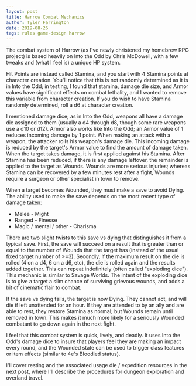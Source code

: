 ```yaml
---
layout: post
title: Harrow Combat Mechanics
author: Tyler Farrington
date: 2019-08-26
tags: rules game-design harrow
---
```


The combat system of Harrow (as I've newly christened my homebrew RPG project) is based heavily on Into the Odd by Chris McDowell, with a few tweaks and (what I feel is) a unique HP system.

Hit Points are instead called Stamina, and you start with 4 Stamina points at character creation. You'll notice that this is not randomly determined as it is in Into the Odd; in testing, I found that stamina, damage die size, and Armor values have significant effects on combat lethality, and I wanted to remove this variable from character creation. If you do wish to have Stamina randomly determined, roll a d6 at character creation.

I mentioned damage dice; as in Into the Odd, weapons all have a damage die assigned to them (usually a d4 through d8, though some rare weapons use a d10 or d12). Armor also works like Into the Odd; an Armor value of 1 reduces incoming damage by 1 point. When making an attack with a weapon, the attacker rolls his weapon's damage die. This incoming damage is reduced by the target's Armor value to find the amount of damage taken. When the target takes damage, it is first applied against his Stamina. After Stamina has been reduced, if there is any damage leftover, the remainder is applied to the target as Wounds. Wounds are more serious injuries; whereas Stamina can be recovered by a few minutes rest after a fight, Wounds require a surgeon or other specialist in town to remove.

When a target becomes Wounded, they must make a save to avoid Dying. The ability used to make the save depends on the most recent type of damage taken:

- Melee - Might
- Ranged - Finesse
- Magic / mental / other - Charisma

There are two slight twists to this save vs dying that distinguishes it from a typical save. First, the save will succeed on a result that is greater than or equal to the number of Wounds that the target has (instead of the usual fixed target number of >=3). Secondly, if the maximum result on the die is rolled (4 on a d4, 6 on a d6, etc), the die is rolled again and the results added together. This can repeat indefinitely (often called "exploding dice"). This mechanic is similar to Savage Worlds. The intent of the exploding dice is to give a target a slim chance of surviving grievous wounds, and adds a bit of cinematic flair to combat.

If the save vs dying fails, the target is now Dying. They cannot act, and will die if left unattended for an hour. If they are attended to by an ally and are able to rest, they restore Stamina as normal; but Wounds remain until removed in town. This makes it much more likely for a seriously Wounded combatant to go down again in the next fight. 

I feel that this combat system is quick, lively, and deadly. It uses Into the Odd's damage dice to insure that players feel they are making an impact every round, and the Wounded state can be used to trigger class features or item effects (similar to 4e's Bloodied status).

I'll cover resting and the associated usage die / expedition resources in the next post, where I'll describe the procedures for dungeon exploration and overland travel.